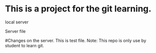 # This is a project for the git learning.

local server

Server file

#Changes on the server. This is test file.
Note:
This repo is only use by student to learn git. 
